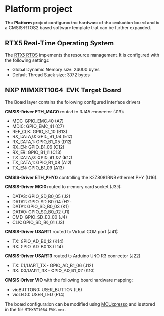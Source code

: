 Platform project
================

The **Platform** project configures the hardware of the evaluation board
and is a CMSIS-RTOS2 based software template that can be further expanded.

RTX5 Real-Time Operating System
-------------------------------
The [RTX5 RTOS](https://arm-software.github.io/CMSIS_5/RTOS2/html/rtx5_impl.html)
implements the resource management. It is configured with the following settings:

- Global Dynamic Memory size: 24000 bytes
- Default Thread Stack size:  3072 bytes

NXP MIMXRT1064-EVK Target Board
-------------------------------
The Board layer contains the following configured interface drivers:

**CMSIS-Driver ETH_MAC0** routed to RJ45 connector (J19):
 - MDC:       GPIO_EMC_40 (A7)
 - MDIO:      GPIO_EMC_41 (C7)
 - REF_CLK:   GPIO_B1_10  (B13)
 - RX_DATA,0: GPIO_B1_04  (E12)
 - RX_DATA,1: GPIO_B1_05  (D12)
 - RX_EN:     GPIO_B1_06  (C12)
 - RX_ER:     GPIO_B1_11  (C13)
 - TX_DATA,0: GPIO_B1_07  (B12)
 - TX_DATA,1: GPIO_B1_08  (A12)
 - TX_EN:     GPIO_B1_09  (A13)

**CMSIS-Driver ETH_PHY0** controlling the KSZ8081RNB ethernet PHY (U16).

**CMSIS-Driver MCI0** routed to memory card socket (J39):
 - DATA3: GPIO_SD_B0_05 (J2)
 - DATA2: GPIO_SD_B0_04 (H2)
 - DATA1: GPIO_SD_B0_03 (K1)
 - DATA0: GPIO_SD_B0_02 (J1)
 - CMD:   GPIO_SD_B0_00 (J4)
 - CLK:   GPIO_SD_B0_01 (J3)

**CMSIS-Driver USART1** routed to Virtual COM port (J41):
 - TX: GPIO_AD_B0_12 (K14)
 - RX: GPIO_AD_B0_13 (L14)

**CMSIS-Driver USART3** routed to Arduino UNO R3 connector (J22):
 - TX: D1/UART_TX - GPIO_AD_B1_06 (J12)
 - RX: D0/UART_RX - GPIO_AD_B1_07 (K10)

**CMSIS-Driver VIO** with the following board hardware mapping:
 - vioBUTTON0: USER_BUTTON (L6)
 - vioLED0:    USER_LED    (F14)

The board configuration can be modified using [MCUxpresso](https://www.keil.com/nxp)
and is stored in the file `MIMXRT1064-EVK.mex`.
